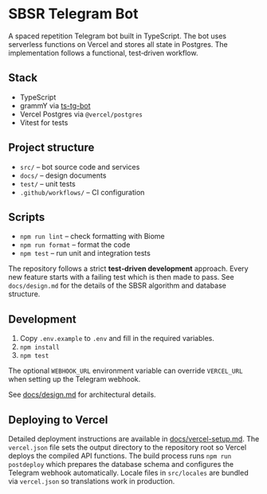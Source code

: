 # SBSR Telegram Bot

A spaced repetition Telegram bot built in TypeScript. The bot uses serverless functions on Vercel and stores all state in Postgres.  The implementation follows a functional, test‑driven workflow.

## Stack

- TypeScript
- grammY via [ts-tg-bot](https://github.com/ExposedCat/ts-tg-bot)
- Vercel Postgres via `@vercel/postgres`
- Vitest for tests

## Project structure

- `src/` – bot source code and services
- `docs/` – design documents
- `test/` – unit tests
- `.github/workflows/` – CI configuration

## Scripts

- `npm run lint` – check formatting with Biome
- `npm run format` – format the code
- `npm test` – run unit and integration tests

The repository follows a strict **test‑driven development** approach.  Every new feature starts with a failing test which is then made to pass.  See `docs/design.md` for the details of the SBSR algorithm and database structure.

## Development

1. Copy `.env.example` to `.env` and fill in the required variables.
2. `npm install`
3. `npm test`

The optional `WEBHOOK_URL` environment variable can override `VERCEL_URL` when
setting up the Telegram webhook.

See [docs/design.md](docs/design.md) for architectural details.

## Deploying to Vercel

Detailed deployment instructions are available in
[docs/vercel-setup.md](docs/vercel-setup.md). The `vercel.json` file
sets the output directory to the repository root so Vercel deploys the
compiled API functions. The build process runs `npm run postdeploy`
which prepares the database schema and configures the Telegram webhook
automatically. Locale files in `src/locales` are bundled via
`vercel.json` so translations work in production.
